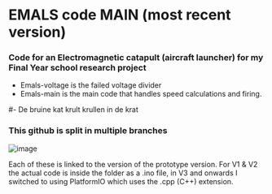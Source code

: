 # EMALS code MAIN (most recent version)
### Code for an Electromagnetic catapult (aircraft launcher) for my Final Year school research project
- Emals-voltage is the failed voltage divider
- Emals-main is the main code that handles speed calculations and firing.
  
#- De bruine kat krult krullen in de krat
### This github is split in multiple branches
![image](https://github.com/user-attachments/assets/e13caacc-4a14-4776-8d65-57bd426dce22)

Each of these is linked to the version of the prototype version.
For V1 & V2 the actual code is inside the folder as a .ino file, in V3 and onwards I switched to using PlatformIO which uses the .cpp (C++) extension.
